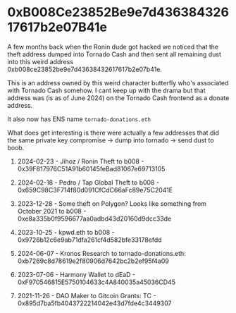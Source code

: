 # 0xB008Ce23852Be9e7d43638432617617b2e07B41e

A few months back when the Ronin dude got hacked we noticed that the theft address dumped into Tornado Cash and then sent all remaining dust into this weird address 0xb008ce23852be9e7d43638432617617b2e07b41e.

This is an address owned by this weird character butterfly who's associated with Tornado Cash somehow. I cant keep up with the drama but that address was (is as of June 2024) on the Tornado Cash frontend as a donate address.

It also now has ENS name `tornado-donations.eth`

What does get interesting is there were actually a few addresses that did the same private key compromise -> dump into tornado -> send dust to boob. 

1. 2024-02-23 - Jihoz / Ronin Theft to b008 - 0x39F817976C51A91b60145feBad81067e69713105

2. 2024-02-18 - Pedro / Tap Global Theft to b008 - 0x659C98C3F714f80d091CfCdC66aFc89e75C2041E

3. 2023-12-28 - Some theft on Polygon? Looks like something from October 2021 to b008 - 0xe8a335b0f9596677aa0adbd43d20160d9dcc33de

4. 2023-10-25 - kpwd.eth to b008 - 0x9726b12c6e9ab71dfa261cf4d582bfe33178efdd

5. 2024-06-07 - Kronos Research to tornado-donations.eth: 0xb7269c8d78619e2f80906d7642bc2b2ef95f4a09

6. 2023-07-06 - Harmony Wallet to dEaD - 0xF970546815E5750104633c4A840035a45036CD45

7. 2021-11-26 - DAO Maker to Gitcoin Grants: TC - 0x895d7ba5fb4043722214042e43d7fde4c3449307

